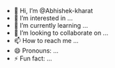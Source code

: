 - 👋 Hi, I’m @Abhishek-kharat
- 👀 I’m interested in ...
- 🌱 I’m currently learning ...
- 💞️ I’m looking to collaborate on ...
- 📫 How to reach me ...
- 😄 Pronouns: ...
- ⚡ Fun fact: ...

<!---
Abhishek-kharat/Abhishek-kharat is a ✨ special ✨ repository because its `README.md` (this file) appears on your GitHub profile.
You can click the Preview link to take a look at your changes.
--->
